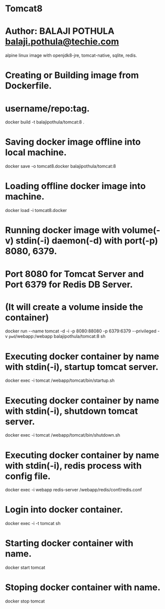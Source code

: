 # Tomcat8
# Author: BALAJI POTHULA <balaji.pothula@techie.com>

alpine linux image with openjdk8-jre, tomcat-native, sqlite, redis.

# Creating or Building image from Dockerfile.
# username/repo:tag.
docker build -t balajipothula/tomcat:8 .

# Saving docker image offline into local machine.
docker save -o tomcat8.docker balajipothula/tomcat:8

# Loading offline docker image into machine.
docker load -i tomcat8.docker

# Running docker image with volume(-v) stdin(-i) daemon(-d) with port(-p) 8080, 6379.
# Port 8080 for Tomcat Server and Port 6379 for Redis DB Server.
# (It will create a volume inside the container)
docker run --name tomcat -d -i -p 8080:88080 -p 6379:6379 --privileged -v `pwd`/webapp:/webapp balajipothula/tomcat:8 sh

# Executing docker container by name with stdin(-i), startup  tomcat server.
docker exec -i tomcat /webapp/tomcat/bin/startup.sh

# Executing docker container by name with stdin(-i), shutdown tomcat server.
docker exec -i tomcat /webapp/tomcat/bin/shutdown.sh

# Executing docker container by name with stdin(-i), redis process with config file. 
docker exec -i webapp redis-server /webapp/redis/conf/redis.conf

# Login into docker container.
docker exec -i -t tomcat sh

# Starting docker container with name.
docker start tomcat

# Stoping  docker container with name.
docker stop tomcat
